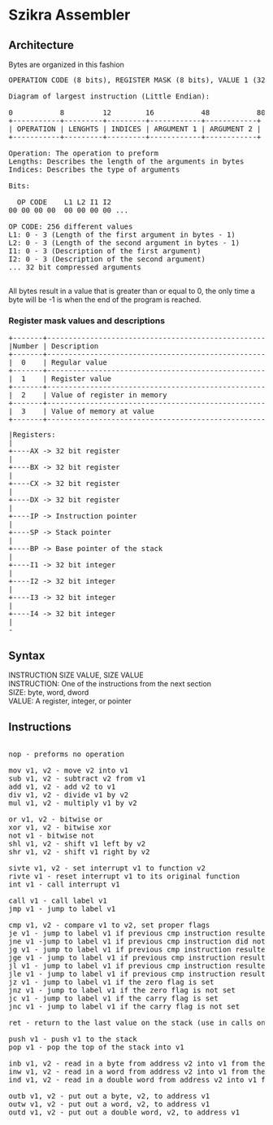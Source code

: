 # Szikra Assembler

## Architecture
Bytes are organized in this fashion
<pre>
OPERATION CODE (8 bits), REGISTER MASK (8 bits), VALUE 1 (32 bits), VALUE 2 (32 bits)

Diagram of largest instruction (Little Endian):

0           8         12        16           48           80
+-----------+---------+---------+------------+------------+
| OPERATION | LENGHTS | INDICES | ARGUMENT 1 | ARGUMENT 2 |
+-----------+---------+---------+------------+------------+

Operation: The operation to preform
Lengths: Describes the length of the arguments in bytes
Indices: Describes the type of arguments

Bits:

  OP CODE    L1 L2 I1 I2
00 00 00 00  00 00 00 00 ...

OP CODE: 256 different values
L1: 0 - 3 (Length of the first argument in bytes - 1)
L2: 0 - 3 (Length of the second argument in bytes - 1)
I1: 0 - 3 (Description of the first argument)
I2: 0 - 3 (Description of the second argument)
... 32 bit compressed arguments

</pre>
All bytes result in a value that is greater than or equal to 0, the only time a byte will be -1 is when the end of the program is reached.

### Register mask values and descriptions
<pre>
+-------+-----------------------------------------------------------------------------+
|Number | Description                                                                 |
+-------+-----------------------------------------------------------------------------+
|  0    | Regular value                                                               |
+-------+-----------------------------------------------------------------------------+
|  1    | Register value                                                              |
+-------+-----------------------------------------------------------------------------+
|  2    | Value of register in memory                                                 |
+-------+-----------------------------------------------------------------------------+
|  3    | Value of memory at value                                                    |
+-------+-----------------------------------------------------------------------------+
</pre>

<pre>
|Registers:
|        
+----AX -> 32 bit register
|
+----BX -> 32 bit register
|      
+----CX -> 32 bit register
|
+----DX -> 32 bit register
|
+----IP -> Instruction pointer
|
+----SP -> Stack pointer
|
+----BP -> Base pointer of the stack
|
+----I1 -> 32 bit integer
|
+----I2 -> 32 bit integer
|
+----I3 -> 32 bit integer
|
+----I4 -> 32 bit integer
|
-
</pre>

## Syntax
INSTRUCTION SIZE VALUE, SIZE VALUE <br>
INSTRUCTION: One of the instructions from the next section <br>
SIZE: byte, word, dword <br>
VALUE: A register, integer, or pointer <br>


## Instructions
<pre>

nop - preforms no operation

mov v1, v2 - move v2 into v1
sub v1, v2 - subtract v2 from v1
add v1, v2 - add v2 to v1
div v1, v2 - divide v1 by v2
mul v1, v2 - multiply v1 by v2

or v1, v2 - bitwise or
xor v1, v2 - bitwise xor
not v1 - bitwise not
shl v1, v2 - shift v1 left by v2
shr v1, v2 - shift v1 right by v2

sivte v1, v2 - set interrupt v1 to function v2
rivte v1 - reset interrupt v1 to its original function
int v1 - call interrupt v1

call v1 - call label v1
jmp v1 - jump to label v1

cmp v1, v2 - compare v1 to v2, set proper flags
je v1 - jump to label v1 if previous cmp instruction resulted in both values equalling
jne v1 -jump to label v1 if previous cmp instruction did not result in both values equalling 
jg v1 - jump to label v1 if previous cmp instruction resulted in the first value being larger than the second
jge v1 - jump to label v1 if previous cmp instruction resulted in the first value being larger than the or equal to the second
jl v1 - jump to label v1 if previous cmp instruction resulted in the first value being less than the second
jle v1 - jump to label v1 if previous cmp instruction resulted in the first value being less than or equal to the second
jz v1 - jump to label v1 if the zero flag is set
jnz v1 - jump to label v1 if the zero flag is not set
jc v1 - jump to label v1 if the carry flag is set
jnc v1 - jump to label v1 if the carry flag is not set

ret - return to the last value on the stack (use in calls only)

push v1 - push v1 to the stack
pop v1 - pop the top of the stack into v1

inb v1, v2 - read in a byte from address v2 into v1 from the IO port
inw v1, v2 - read in a word from address v2 into v1 from the IO port
ind v1, v2 - read in a double word from address v2 into v1 from the IO port

outb v1, v2 - put out a byte, v2, to address v1
outw v1, v2 - put out a word, v2, to address v1
outd v1, v2 - put out a double word, v2, to address v1

</pre>
